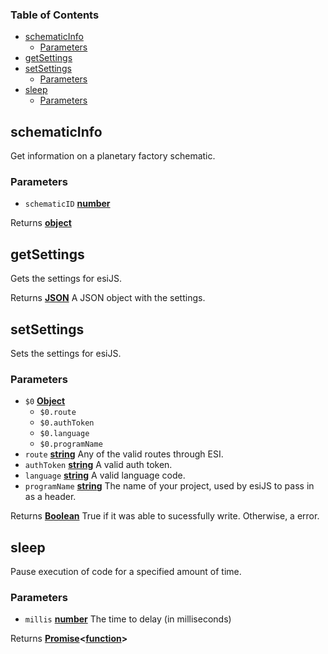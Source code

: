 <!-- Generated by documentation.js. Update this documentation by updating the source code. -->

### Table of Contents

-   [schematicInfo][1]
    -   [Parameters][2]
-   [getSettings][3]
-   [setSettings][4]
    -   [Parameters][5]
-   [sleep][6]
    -   [Parameters][7]

## schematicInfo

Get information on a planetary factory schematic.

### Parameters

-   `schematicID` **[number][8]** 

Returns **[object][9]** 

## getSettings

Gets the settings for esiJS.

Returns **[JSON][10]** A JSON object with the settings.

## setSettings

Sets the settings for esiJS.

### Parameters

-   `$0` **[Object][9]** 
    -   `$0.route`  
    -   `$0.authToken`  
    -   `$0.language`  
    -   `$0.programName`  
-   `route` **[string][11]** Any of the valid routes through ESI.
-   `authToken` **[string][11]** A valid auth token.
-   `language` **[string][11]** A valid language code.
-   `programName` **[string][11]** The name of your project, used by esiJS to pass in as a header.

Returns **[Boolean][12]** True if it was able to sucessfully write. Otherwise, a error.

## sleep

Pause execution of code for a specified amount of time.

### Parameters

-   `millis` **[number][8]** The time to delay (in milliseconds)

Returns **[Promise][13]&lt;[function][14]>** 

[1]: #schematicinfo

[2]: #parameters

[3]: #getsettings

[4]: #setsettings

[5]: #parameters-1

[6]: #sleep

[7]: #parameters-2

[8]: https://developer.mozilla.org/docs/Web/JavaScript/Reference/Global_Objects/Number

[9]: https://developer.mozilla.org/docs/Web/JavaScript/Reference/Global_Objects/Object

[10]: https://developer.mozilla.org/docs/Web/JavaScript/Reference/Global_Objects/JSON

[11]: https://developer.mozilla.org/docs/Web/JavaScript/Reference/Global_Objects/String

[12]: https://developer.mozilla.org/docs/Web/JavaScript/Reference/Global_Objects/Boolean

[13]: https://developer.mozilla.org/docs/Web/JavaScript/Reference/Global_Objects/Promise

[14]: https://developer.mozilla.org/docs/Web/JavaScript/Reference/Statements/function
